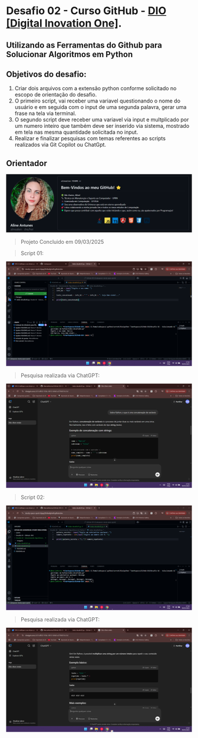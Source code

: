 # Desafio 02 - Curso GitHub - <a href="https://web.dio.me/">DIO [Digital Inovation One]</a>. 

## **Utilizando as Ferramentas do Github para Solucionar Algoritmos em Python**

## Objetivos do desafio:

1. Criar dois arquivos com a extensão python conforme solicitado no escopo de orientação do desafio.
2. O primeiro script, vai receber uma variavel questionando o nome do usuário e em seguida com o input de uma segunda palavra, gerar uma frase na tela via terminal. 
3. O segundo script deve receber uma variavel via input e multplicado por um numero inteiro que também deve ser inserido via sistema, mostrado em tela nas mesma quantidade solicitada no input.
4. Realizar e finalizar pesquisas com temas referentes ao scripts realizados via Git Copilot ou ChatGpt. 

## Orientador
<div align="center"><img src="./Imagens/Pofessora.png" alt ="Professora Aline Antunes"></div>


>Projeto Concluido em 09/03/2025 

>Script 01: 
<div align="center"><img src="./Imagens/codigo01.png" alt="Conclusão da parte 01 do desafio"></div>

>Pesquisa realizada via ChatGPT: 
<div align="center"><img src="./Imagens/question01.png" alt="Conclusão da parte 04 do desafio"></div>

>Script 02:
<div align="center"><img src="./Imagens/codigo02.png" alt="Conclusão da parte 03 do desafio"></div>

>Pesquisa realizada via ChatGPT: 
<div align="center"><img src="./Imagens/question02.png" alt="Conclusão da parte 04 do desafio"></div>